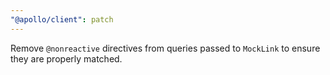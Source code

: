 ```yaml
---
"@apollo/client": patch
---
```


Remove `@nonreactive` directives from queries passed to `MockLink` to ensure they are properly matched.
